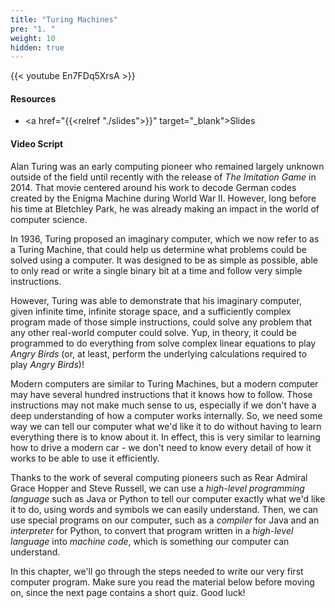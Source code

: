 ```yaml
---
title: "Turing Machines"
pre: "1. "
weight: 10
hidden: true
---
```


{{< youtube En7FDq5XrsA >}}

#### Resources

* <a href="{{<relref "./slides">}}" target="_blank">Slides</a>

#### Video Script

Alan Turing was an early computing pioneer who remained largely unknown outside of the field until recently with the release of _The Imitation Game_ in 2014. That movie centered around his work to decode German codes created by the Enigma Machine during World War II. However, long before his time at Bletchley Park, he was already making an impact in the world of computer science.

In 1936, Turing proposed an imaginary computer, which we now refer to as a Turing Machine, that could help us determine what problems could be solved using a computer. It was designed to be as simple as possible, able to only read or write a single binary bit at a time and follow very simple instructions.

However, Turing was able to demonstrate that his imaginary computer, given infinite time, infinite storage space, and a sufficiently complex program made of those simple instructions, could solve any problem that any other real-world computer could solve. Yup, in theory, it could be programmed to do everything from solve complex linear equations to play _Angry Birds_ (or, at least, perform the underlying calculations required to play _Angry Birds_)!

Modern computers are similar to Turing Machines, but a modern computer may have several hundred instructions that it knows how to follow. Those instructions may not make much sense to us, especially if we don't have a deep understanding of how a computer works internally. So, we need some way we can tell our computer what we'd like it to do without having to learn everything there is to know about it. In effect, this is very similar to learning how to drive a modern car - we don't need to know every detail of how it works to be able to use it efficiently.

Thanks to the work of several computing pioneers such as Rear Admiral Grace Hopper and Steve Russell, we can use a _high-level programming language_ such as Java or Python to tell our computer exactly what we'd like it to do, using words and symbols we can easily understand. Then, we can use special programs on our computer, such as a _compiler_ for Java and an _interpreter_ for Python, to convert that program written in a _high-level language_ into _machine code_, which is something our computer can understand.

In this chapter, we'll go through the steps needed to write our very first computer program. Make sure you read the material below before moving on, since the next page contains a short quiz. Good luck!